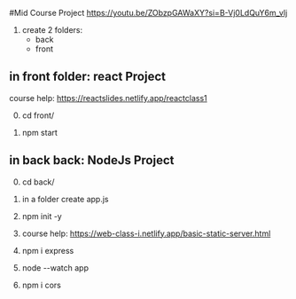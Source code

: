 #Mid Course Project
https://youtu.be/ZObzpGAWaXY?si=B-Vj0LdQuY6m_vlj

1. create 2 folders:
   - back
   - front

## in front folder: react Project

course help: https://reactslides.netlify.app/reactclass1

0. cd front/

1. npm start

## in back back: NodeJs Project

0. cd back/

1. in a folder create app.js

2. npm init -y

3. course help: https://web-class-i.netlify.app/basic-static-server.html

4. npm i express

5. node --watch app

6. npm i cors
